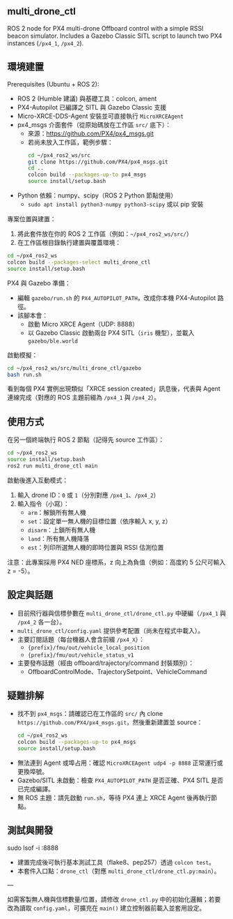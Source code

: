 ## multi_drone_ctl

ROS 2 node for PX4 multi-drone Offboard control with a simple RSSI beacon simulator. Includes a Gazebo Classic SITL script to launch two PX4 instances (`/px4_1`, `/px4_2`).

## 環境建置

Prerequisites (Ubuntu + ROS 2):

- ROS 2 (Humble 建議) 與基礎工具：colcon, ament
- PX4-Autopilot 已編譯之 SITL 與 Gazebo Classic 支援
- Micro-XRCE-DDS-Agent 安裝並可直接執行 `MicroXRCEAgent`
- px4_msgs 介面套件（從原始碼放在工作區 `src/` 底下）：
	- 來源：https://github.com/PX4/px4_msgs.git
	- 若尚未放入工作區，範例步驟：
		```bash
		cd ~/px4_ros2_ws/src
		git clone https://github.com/PX4/px4_msgs.git
		cd ..
		colcon build --packages-up-to px4_msgs
		source install/setup.bash
		```
- Python 依賴：numpy、scipy（ROS 2 Python 節點使用）
	- `sudo apt install python3-numpy python3-scipy` 或以 pip 安裝

專案位置與建置：

1) 將此套件放在你的 ROS 2 工作區（例如：`~/px4_ros2_ws/src/`）
2) 在工作區根目錄執行建置與覆蓋環境：

```bash
cd ~/px4_ros2_ws
colcon build --packages-select multi_drone_ctl
source install/setup.bash
```

PX4 與 Gazebo 準備：

- 編輯 `gazebo/run.sh` 的 `PX4_AUTOPILOT_PATH`，改成你本機 PX4-Autopilot 路徑。
- 該腳本會：
	- 啟動 Micro XRCE Agent（UDP: 8888）
	- 以 Gazebo Classic 啟動兩台 PX4 SITL（`iris` 機型），並載入 `gazebo/ble.world`

啟動模擬：

```bash
cd ~/px4_ros2_ws/src/multi_drone_ctl/gazebo
bash run.sh
```

看到每個 PX4 實例出現類似「XRCE session created」訊息後，代表與 Agent 連線完成（對應的 ROS 主題前綴為 `/px4_1` 與 `/px4_2`）。

## 使用方式

在另一個終端執行 ROS 2 節點（記得先 source 工作區）：

```bash
cd ~/px4_ros2_ws
source install/setup.bash
ros2 run multi_drone_ctl main
```

啟動後進入互動模式：

1) 輸入 drone ID：`0` 或 `1`（分別對應 `/px4_1`、`/px4_2`）
2) 輸入指令（小寫）：
	 - `arm`：解鎖所有無人機
	 - `set`：設定單一無人機的目標位置（依序輸入 x, y, z）
	 - `disarm`：上鎖所有無人機
	 - `land`：所有無人機降落
	 - `est`：列印所選無人機的即時位置與 RSSI 估測位置

注意：此專案採用 PX4 NED 座標系，z 向上為負值（例如：高度約 5 公尺可輸入 z = -5）。

## 設定與話題

- 目前飛行器與信標參數在 `multi_drone_ctl/drone_ctl.py` 中硬編（`/px4_1` 與 `/px4_2` 各一台）。
- `multi_drone_ctl/config.yaml` 提供參考配置（尚未在程式中載入）。
- 主要訂閱話題（每台機器人會含前綴 `/px4_X`）：
	- `{prefix}/fmu/out/vehicle_local_position`
	- `{prefix}/fmu/out/vehicle_status_v1`
- 主要發布話題（經由 offboard/trajectory/command 封裝類別）：
	- OffboardControlMode、TrajectorySetpoint、VehicleCommand

## 疑難排解

- 找不到 `px4_msgs`：請確認已在工作區的 `src/` 內 clone `https://github.com/PX4/px4_msgs.git`，然後重新建置並 source：
	```bash
	cd ~/px4_ros2_ws
	colcon build --packages-up-to px4_msgs
	source install/setup.bash
	```
- 無法連到 Agent 或埠占用：確認 `MicroXRCEAgent udp4 -p 8888` 正常運行或更換埠號。
- Gazebo/SITL 未啟動：檢查 `PX4_AUTOPILOT_PATH` 是否正確、PX4 SITL 是否已完成編譯。
- 無 ROS 主題：請先啟動 `run.sh`，等待 PX4 連上 XRCE Agent 後再執行節點。

## 測試與開發
sudo lsof -i :8888
- 建置完成後可執行基本測試工具（flake8、pep257）透過 `colcon test`。
- 本套件入口點：`drone_ctl`（對應 `multi_drone_ctl/drone_ctl.py:main`）。

—

如需客製無人機與信標數量/位置，請修改 `drone_ctl.py` 中的初始化邏輯；若要改為讀取 `config.yaml`，可擴充在 `main()` 建立控制器前載入並套用設定。
